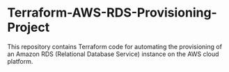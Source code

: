 # Terraform-AWS-RDS-Provisioning-Project
This repository contains Terraform code for automating the provisioning of an Amazon RDS (Relational Database Service) instance on the AWS cloud platform.
